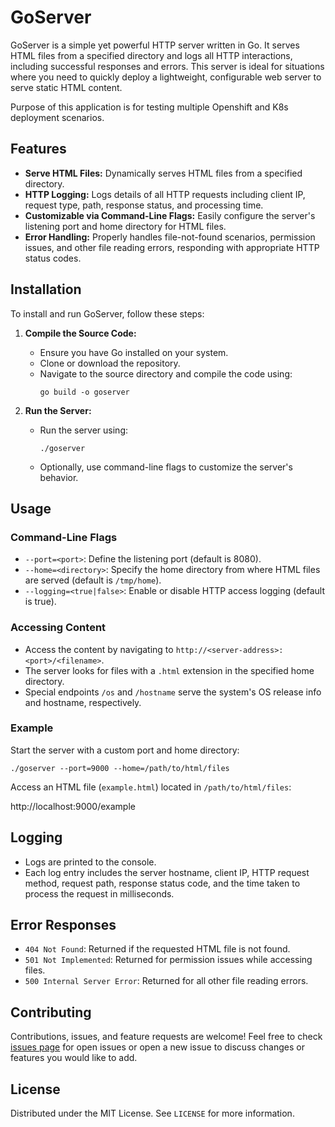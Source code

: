 # GoServer

GoServer is a simple yet powerful HTTP server written in Go. It serves HTML files from a specified directory and logs all HTTP interactions, including successful responses and errors. This server is ideal for situations where you need to quickly deploy a lightweight, configurable web server to serve static HTML content.

Purpose of this application is for testing multiple Openshift and K8s deployment scenarios.

## Features

- **Serve HTML Files:** Dynamically serves HTML files from a specified directory.
- **HTTP Logging:** Logs details of all HTTP requests including client IP, request type, path, response status, and processing time.
- **Customizable via Command-Line Flags:** Easily configure the server's listening port and home directory for HTML files.
- **Error Handling:** Properly handles file-not-found scenarios, permission issues, and other file reading errors, responding with appropriate HTTP status codes.

## Installation

To install and run GoServer, follow these steps:

1. **Compile the Source Code:**
   - Ensure you have Go installed on your system.
   - Clone or download the repository.
   - Navigate to the source directory and compile the code using:
     ```
     go build -o goserver
     ```

2. **Run the Server:**
   - Run the server using:
     ```
     ./goserver
     ```
   - Optionally, use command-line flags to customize the server's behavior.

## Usage

### Command-Line Flags

- `--port=<port>`: Define the listening port (default is 8080).
- `--home=<directory>`: Specify the home directory from where HTML files are served (default is `/tmp/home`).
- `--logging=<true|false>`: Enable or disable HTTP access logging (default is true).

### Accessing Content

- Access the content by navigating to `http://<server-address>:<port>/<filename>`.
- The server looks for files with a `.html` extension in the specified home directory.
- Special endpoints `/os` and `/hostname` serve the system's OS release info and hostname, respectively.

### Example

Start the server with a custom port and home directory:

```
./goserver --port=9000 --home=/path/to/html/files
```

Access an HTML file (`example.html`) located in `/path/to/html/files`:

http://localhost:9000/example

## Logging

- Logs are printed to the console.
- Each log entry includes the server hostname, client IP, HTTP request method, request path, response status code, and the time taken to process the request in milliseconds.

## Error Responses

- `404 Not Found`: Returned if the requested HTML file is not found.
- `501 Not Implemented`: Returned for permission issues while accessing files.
- `500 Internal Server Error`: Returned for all other file reading errors.

## Contributing

Contributions, issues, and feature requests are welcome! Feel free to check [issues page](#) for open issues or open a new issue to discuss changes or features you would like to add.

## License

Distributed under the MIT License. See `LICENSE` for more information.

